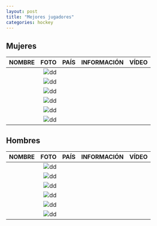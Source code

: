 ```yaml
---
layout: post
title: "Mejores jugadores"
categories: hockey
---
```


## Mujeres ##

|NOMBRE|FOTO|PAÍS|INFORMACIÓN|VÍDEO|
|-----:|-----:|-----:|-----:|-----:|
|      |![dd]()|      |[]()|      |
|      |![dd]()|      |[]()|      |
|      |![dd]()|      |[]()|      |
|      |![dd]()|      |[]()|      |
|      |![dd]()|      |[]()|      |
|      |![dd]()|      |[]()|      |


## Hombres ##

|NOMBRE|FOTO|PAÍS|INFORMACIÓN|VÍDEO|
|-----:|-----:|-----:|-----:|-----:|
|      |![dd]()|      |[]()|      |
|      |![dd]()|      |[]()|      |
|      |![dd]()|      |[]()|      |
|      |![dd]()|      |[]()|      |
|      |![dd]()|      |[]()|      |
|      |![dd]()|      |[]()|      |

